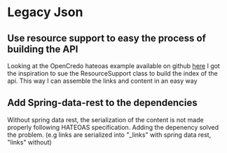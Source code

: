 # Legacy Json

## Use resource support to easy the process of building the API
Looking at the OpenCredo hateoas example available on github 
[here](https://github.com/opencredo/spring-hateoas-sample/tree/master/src/main/java/com/opencredo/demo/hateoas) 
I got the inspiration to sue the ResourceSupport class to build the index of the api.
This way I can assemble the links and content in an easy way

## Add Spring-data-rest to the dependencies
Without spring data rest, the serialization of the content is not
made properly following HATEOAS specification. Adding the depenency solved the problem.
(e.g links are serialized into "_links" with spring data rest, "links" without)